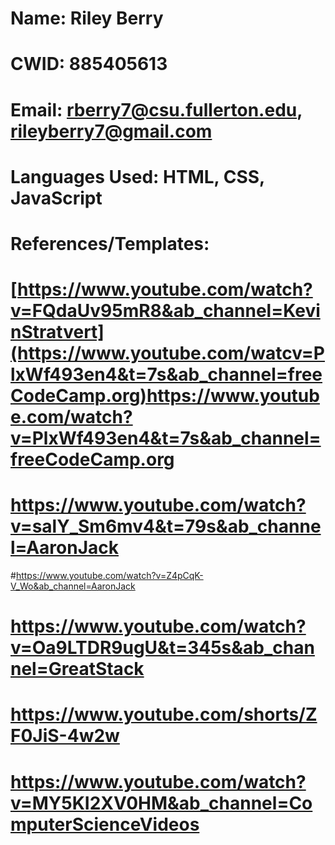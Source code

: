 # Name: Riley Berry
# CWID: 885405613
# Email: rberry7@csu.fullerton.edu, rileyberry7@gmail.com
# Languages Used: HTML, CSS, JavaScript
# References/Templates: 
# [https://www.youtube.com/watch?v=FQdaUv95mR8&ab_channel=KevinStratvert](https://www.youtube.com/watcv=PlxWf493en4&t=7s&ab_channel=freeCodeCamp.org)https://www.youtube.com/watch?v=PlxWf493en4&t=7s&ab_channel=freeCodeCamp.org
# https://www.youtube.com/watch?v=salY_Sm6mv4&t=79s&ab_channel=AaronJack
#https://www.youtube.com/watch?v=Z4pCqK-V_Wo&ab_channel=AaronJack
# https://www.youtube.com/watch?v=Oa9LTDR9ugU&t=345s&ab_channel=GreatStack
# https://www.youtube.com/shorts/ZF0JiS-4w2w
# https://www.youtube.com/watch?v=MY5KI2XV0HM&ab_channel=ComputerScienceVideos
#
 
